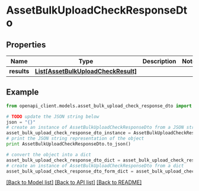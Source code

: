 # AssetBulkUploadCheckResponseDto


## Properties
Name | Type | Description | Notes
------------ | ------------- | ------------- | -------------
**results** | [**List[AssetBulkUploadCheckResult]**](AssetBulkUploadCheckResult.md) |  | 

## Example

```python
from openapi_client.models.asset_bulk_upload_check_response_dto import AssetBulkUploadCheckResponseDto

# TODO update the JSON string below
json = "{}"
# create an instance of AssetBulkUploadCheckResponseDto from a JSON string
asset_bulk_upload_check_response_dto_instance = AssetBulkUploadCheckResponseDto.from_json(json)
# print the JSON string representation of the object
print AssetBulkUploadCheckResponseDto.to_json()

# convert the object into a dict
asset_bulk_upload_check_response_dto_dict = asset_bulk_upload_check_response_dto_instance.to_dict()
# create an instance of AssetBulkUploadCheckResponseDto from a dict
asset_bulk_upload_check_response_dto_form_dict = asset_bulk_upload_check_response_dto.from_dict(asset_bulk_upload_check_response_dto_dict)
```
[[Back to Model list]](../README.md#documentation-for-models) [[Back to API list]](../README.md#documentation-for-api-endpoints) [[Back to README]](../README.md)


